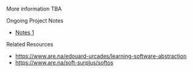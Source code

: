 More information TBA


Ongoing Project Notes
- [Notes 1](https://www.notion.so/mornings/SoftOS-Notes-20180129-f1f5618f8d2840b7bc9897a744117bf0)

Related Resources
- https://www.are.na/edouard-urcades/learning-software-abstraction
- https://www.are.na/soft-surplus/softos
